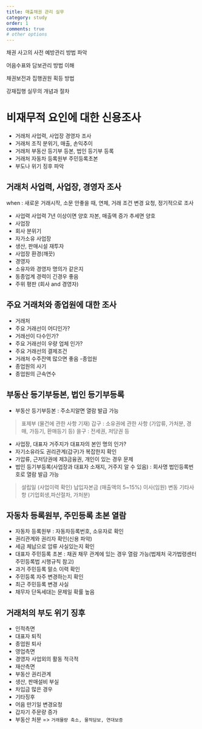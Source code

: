 ```yaml
---
title: 매출채권 관리 실무
category: study
order: 1
comments: true
# other options
---
```


채권 사고의 사전 예방관리 방법 파악

어음수표와 담보관리 방법 이해

채권보전과 집행권원 획등 방법

강재집행 실무의 개념과 절차

# 비재무적 요인에 대한 신용조사
- 거래처 사업력, 사업장 경영자 조사
- 거래처 조직 분위기, 매출, 손익추이 
- 거래처 부동산 등기부 등본, 법인 등기부 등록
- 거래처 자동차 등록원부 주민등록초본
- 부도나 위기 징후 파악

## 거래처 사업력, 사업장, 경영자 조사
when : 새로운 거래시작, 소문 안좋을 때, 연체, 거래 조건 변경 요청, 정기적으로 조사
- 사업력
사업력 7년 이상이면 양호
자본, 매출액 증가 추세면 양호
- 사업장
 - 회사 분위기
 - 자가소유 사업장
 - 생산, 판매시설 재투자
 - 사업장 환경(깨끗)
- 경영자
 - 소유자와 경영자 명의가 같은지
 - 동종업계 경력이 긴경우 좋음 
 - 주위 평판 (회사 and 경영자)

## 주요 거래처와 종업원에 대한 조사
- 거래처
 - 주요 거래선이 어디인가? 
 - 거래선이 다수인가?
 - 주요 거래선이 우량 업체 인가?
 - 주요 거래선의 결제조건
 - 거래처 수주잔액 많으면 좋음
-종업원
 - 종업원의 사기
 - 종업원의 근속연수

## 부동산 등기부등본, 법인 등기부등록
- 부동산 등기부등본 : 주소지알면 열람 발급 가능
 > 표제부 (물건에 관한 사항 기재)
 > 갑구 : 소유권에 관한 사항 (가압류, 가처분, 경매, 가등기, 환매등기 등)
 > 을구 : 전세권, 저당권 등
 - 사업장, 대표자 거주지가 대표자의 본인 명의 인가?
 - 자기소유라도 권리관계(갑구)가 복잡한지 확인
 - 가압류, 근저당권에 제3금융권, 개인이 있는 경우 문제
- 법인 등기부등록(사업장과 대표자 소재지, 거주지 알 수 있음) : 회사명 법인등록번호로 열람 발급 가능 
 > 설립일 (사업이력 확인)
 > 납입자본금 (매출액의 5~15%)
 > 이사(임원) 변동
 > 기타사항 (기업회생,파산절차, 가처분)

## 자동차 등록원부, 주민등록 초본 열람
- 자동차 등록원부 : 자동차등록번호, 소유자로 확인
 - 권리관계와 권리자 확인(신용 파악)
 - 세금 체납으로 압류 사실있는지 확인
- 대표자 주민등록 초본 : 채권 채무 관계에 있는 경우 열람 가능(법제처 국가법령센터 주민등록법 시행규칙 참고)
 - 과거 주민등록 말소 이력 확인
 - 주민등록 자주 변경하는지 확인 
 - 최근 주민등록 변경 사실
 - 채무자 단독세대는 문제일 확률 높음

## 거래처의 부도 위기 징후
- 인적측면
 - 대표자 퇴직
 - 종업원 퇴사
- 영업측면
 - 경영자 사업외의 활동 적극적 
- 재산측면
 - 부동산 권리관계
 - 생산, 판매설비 부실
 - 차입금 많은 경우
- 기타징후
 - 어음 만기일 변경요청
 - 갑자기 주문량 증가
 - 부동산 처분
=> `거래뮬량 축소, 물적담보, 연대보증`
